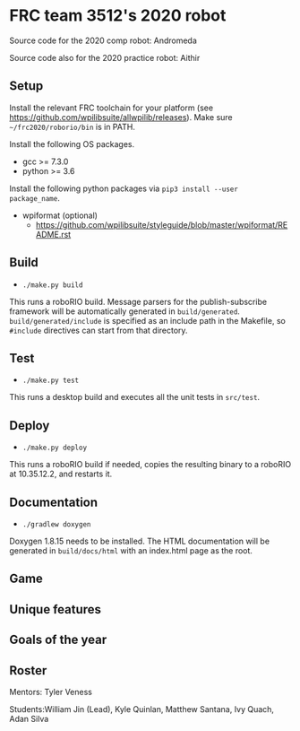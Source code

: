 # FRC team 3512's 2020 robot

Source code for the 2020 comp robot: Andromeda

Source code also for the 2020 practice robot: Aithir

## Setup

Install the relevant FRC toolchain for your platform
(see https://github.com/wpilibsuite/allwpilib/releases). Make sure
`~/frc2020/roborio/bin` is in PATH.

Install the following OS packages.

* gcc >= 7.3.0
* python >= 3.6

Install the following python packages via `pip3 install --user package_name`.

* wpiformat (optional)
  * https://github.com/wpilibsuite/styleguide/blob/master/wpiformat/README.rst

## Build

* `./make.py build`

This runs a roboRIO build. Message parsers for the publish-subscribe framework
will be automatically generated in `build/generated`. `build/generated/include`
is specified as an include path in the Makefile, so `#include` directives can
start from that directory.

## Test

* `./make.py test`

This runs a desktop build and executes all the unit tests in `src/test`.

## Deploy

* `./make.py deploy`

This runs a roboRIO build if needed, copies the resulting binary to a roboRIO at
10.35.12.2, and restarts it.

## Documentation

* `./gradlew doxygen`

Doxygen 1.8.15 needs to be installed. The HTML documentation will be generated
in `build/docs/html` with an index.html page as the root.

## Game



## Unique features



## Goals of the year



## Roster

Mentors: Tyler Veness

Students:William Jin (Lead), Kyle Quinlan, Matthew Santana, Ivy Quach, Adan Silva
